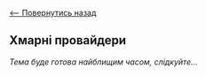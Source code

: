[<-- Повернутись назад](index.md)

## Хмарні провайдери

*Тема буде готова найблищим часом, слідкуйте...*
